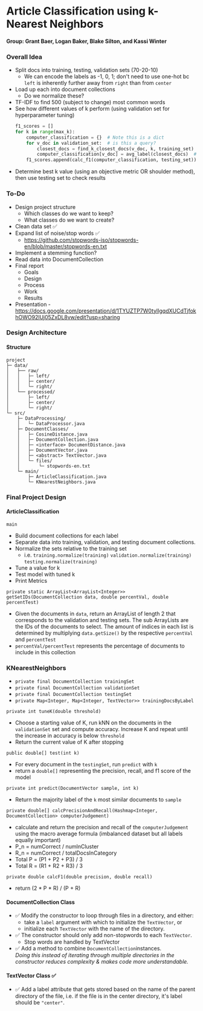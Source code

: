 # Article Classification using k-Nearest Neighbors
#### Group: Grant Baer, Logan Baker, Blake Silton, and Kassi Winter

### Overall Idea
* Split docs into training, testing, validation sets (70-20-10)
  * We can encode the labels as -1, 0, 1; 
    don't need to use one-hot bc `left` is inherently further away from `right` than from `center`
* Load up each into document collections
  * Do we normalize these?
* TF-IDF to find 500 (subject to change) most common words
* See how different values of k perform (using validation set for hyperparameter tuning)
    ```python
    f1_scores = []
    for k in range(max_k):
        computer_classification = {}  # Note this is a dict
        for v_doc in validation_set:  # is this a query?
            closest_docs = find_k_closest_docs(v_doc, k, training_set)
            computer_classification[v_doc] = avg_label(closest_docs)  # maybe median instead of mean?
        f1_scores.append(calc_f1(computer_classification, testing_set))
    ```
* Determine best k value (using an objective metric OR shoulder method), then use testing set to check results


### To-Do
* Design project structure
  * Which classes do we want to keep?
  * What classes do we want to create?
* Clean data set ✅
* Expand list of noise/stop words ✅
  * https://github.com/stopwords-iso/stopwords-en/blob/master/stopwords-en.txt
* Implement a stemming function?
* Read data into DocumentCollection
* Final report
    * Goals
    * Design
    * Process
    * Work
    * Results
* Presentation - https://docs.google.com/presentation/d/1TYUZTP7W0tylIgqdXUCdTjfokhOWO92lUj05ZxDL8vw/edit?usp=sharing

### Design Architecture

#### Structure
```
project
├─ data/
│   ├── raw/
│   │   ├─ left/
│   │   ├─ center/
│   │   └─ right/
│   └── processed/
│       ├─ left/
│       ├─ center/
│       └─ right/
└─ src/
    ├─ DataProcessing/
    │   └─ DataProcessor.java
    ├─ DocumentClasses/
    │   ├─ CosineDistance.java
    │   ├─ DocumentCollection.java
    │   ├─ <interface> DocumentDistance.java
    │   ├─ DocumentVector.java
    │   ├─ <abstract> TextVector.java
    │   └─ files/
    │       └─ stopwords-en.txt
    └─ main/
        ├─ ArticleClassification.java
        └─ KNearestNeighbors.java
```

### Final Project Design
#### ArticleClassification
`main`
  * Build document collections for each label
  * Separate data into training, validation, and testing document collections.
  * Normalize the sets relative to the training set
    * i.e. `training.normalize(training)` `validation.normalize(training)` `testing.normalize(training)`
  * Tune a value for k
  * Test model with tuned k
  * Print Metrics

`private static ArrayList<ArrayList<Integer>> getSetIDs(DocumentCollection data, double percentVal, double percentTest)`
  * Given the documents in `data`, return an ArrayList of length 2 that corresponds to the validation and testing sets.
    The sub ArrayLists are the IDs of the documents to select. 
    The amount of indices in each list is determined by multiplying `data.getSize()` by the respective `percentVal` and `percentTest`
  * `percentVal/percentTest` represents the percentage of documents to include in this collection

### KNearestNeighbors
* `private final DocumentCollection trainingSet`
* `private final DocumentCollection validationSet`
* `private final DocumentCollection testingSet`
* `private Map<Integer, Map<Integer, TextVector>> trainingDocsByLabel`

`private int tuneK(double threshold)`
 * Choose a starting value of K, run kNN on the documents in the `validationSet` set and compute accuracy. 
   Increase K and repeat until the increase in accuracy is below `threshold`
 * Return the current value of K after stopping

`public double[] test(int k)`
  * For every document in the `testingSet`, run `predict` with `k`
  * return a `double[]` representing the precision, recall, and f1 score
    of the model

`private int predict(DocumentVector sample, int k)`
  * Return the majority label of the `k` most similar documents to `sample`

`private double[] calcPrecisionAndRecall(Hashmap<Integer, DocumentCollection> computerJudgement)`
* calculate and return the precision and recall of the `computerJudgement` using the macro average formula (imbalanced dataset but all labels equally important)
* P_n = numCorrect / numInCluster
* R_n = numCorrect / totalDocsInCategory
* Total P = (P1 + P2 + P3) / 3
* Total R = (R1 + R2 + R3) / 3

`private double calcF1(double precision, double recall)`
* return (2 * P * R) / (P + R)

#### DocumentCollection Class
* ✅ Modify the constructor to loop through files in a directory, and either:
  * take a `label` argument with which to initialize the `TextVector`, or
  * initialize each `TextVector` with the name of the directory.
* ✅ The constructor should only add non-stopwords to each `TextVector`.
  *  Stop words are handled by TextVector
* ✅ Add a method to combine `DocumentCollection`instances.\
  *Doing this instead of iterating through multiple directories in the constructor 
reduces complexity & makes code more understandable.*
#### TextVector Class ✅
* ✅ Add a label attribute that gets stored based on the name of the parent directory of the file,
i.e. if the file is in the center directory, it's label should be `"center"`.
